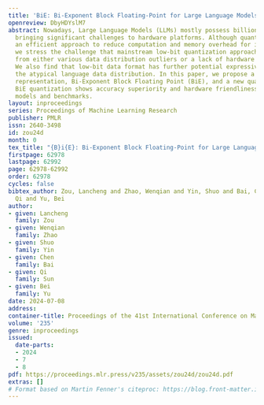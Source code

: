 ```yaml
---
title: 'BiE: Bi-Exponent Block Floating-Point for Large Language Models Quantization'
openreview: DbyHDYslM7
abstract: Nowadays, Large Language Models (LLMs) mostly possess billions of parameters,
  bringing significant challenges to hardware platforms. Although quantization is
  an efficient approach to reduce computation and memory overhead for inference optimization,
  we stress the challenge that mainstream low-bit quantization approaches still suffer
  from either various data distribution outliers or a lack of hardware efficiency.
  We also find that low-bit data format has further potential expressiveness to cover
  the atypical language data distribution. In this paper, we propose a novel numerical
  representation, Bi-Exponent Block Floating Point (BiE), and a new quantization flow.
  BiE quantization shows accuracy superiority and hardware friendliness on various
  models and benchmarks.
layout: inproceedings
series: Proceedings of Machine Learning Research
publisher: PMLR
issn: 2640-3498
id: zou24d
month: 0
tex_title: "{B}i{E}: Bi-Exponent Block Floating-Point for Large Language Models Quantization"
firstpage: 62978
lastpage: 62992
page: 62978-62992
order: 62978
cycles: false
bibtex_author: Zou, Lancheng and Zhao, Wenqian and Yin, Shuo and Bai, Chen and Sun,
  Qi and Yu, Bei
author:
- given: Lancheng
  family: Zou
- given: Wenqian
  family: Zhao
- given: Shuo
  family: Yin
- given: Chen
  family: Bai
- given: Qi
  family: Sun
- given: Bei
  family: Yu
date: 2024-07-08
address:
container-title: Proceedings of the 41st International Conference on Machine Learning
volume: '235'
genre: inproceedings
issued:
  date-parts:
  - 2024
  - 7
  - 8
pdf: https://proceedings.mlr.press/v235/assets/zou24d/zou24d.pdf
extras: []
# Format based on Martin Fenner's citeproc: https://blog.front-matter.io/posts/citeproc-yaml-for-bibliographies/
---
```

